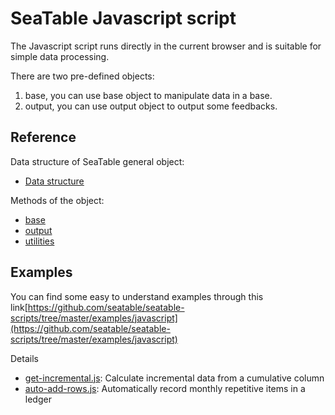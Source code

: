 # SeaTable Javascript script

The Javascript script runs directly in the current browser and is suitable for simple data processing. 

There are two pre-defined objects:

1. base, you can use base object to manipulate data in a base.
2. output, you can use output object to output some feedbacks.

## Reference

Data structure of SeaTable general object:

* [Data structure](../data-structure.md)

Methods of the object:

* [base](base.md)
* [output](output.md)
* [utilities](utils.md)

## Examples

You can find some easy to understand examples through this link[https://github.com/seatable/seatable-scripts/tree/master/examples/javascript](https://github.com/seatable/seatable-scripts/tree/master/examples/javascript)

Details

* [get-incremental.js](https://github.com/seatable/seatable-scripts/tree/master/examples/javascript/get-incremental.js): Calculate incremental data from a cumulative column
* [auto-add-rows.js](https://github.com/seatable/seatable-scripts/tree/master/examples/javascript/auto-add-rows.js): Automatically record monthly repetitive items in a ledger
